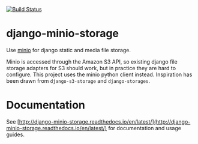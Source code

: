 [![Build Status](https://travis-ci.org/babayotta/django-minio-storage.svg?branch=master)](https://travis-ci.org/babayotta/django-minio-storage)

# django-minio-storage

Use [minio](https://minio.io) for django static and media file storage.

Minio is accessed through the Amazon S3 API, so existing django file storage
adapters for S3 should work, but in practice they are hard to configure. This
project uses the minio python client instead. Inspiration has been drawn from
`django-s3-storage` and `django-storages`.

# Documentation

See
[http://django-minio-storage.readthedocs.io/en/latest/](http://django-minio-storage.readthedocs.io/en/latest/) for
documentation and usage guides.
